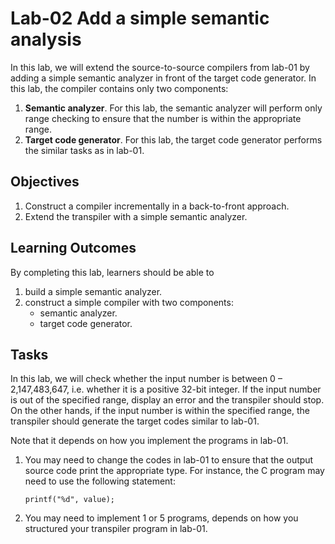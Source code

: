 # Lab-02 Add a simple semantic analysis

In this lab, we will extend the source-to-source compilers from lab-01 by
adding a simple semantic analyzer in front of the target code generator.  In
this lab, the compiler contains only two components:
1. **Semantic analyzer**.  For this lab, the semantic analyzer will perform
only range checking to ensure that the number is within the appropriate range.
2. **Target code generator**.  For this lab, the target code generator performs
the similar tasks as in lab-01.

## Objectives
1. Construct a compiler incrementally in a back-to-front approach.
2. Extend the transpiler with a simple semantic analyzer.

## Learning Outcomes
By completing this lab, learners should be able to
1.	build a simple semantic analyzer.
2.	construct a simple compiler with two components:
    * semantic analyzer.
    * target code generator.

## Tasks
In this lab, we will check whether the input number is between 0 – 2,147,483,647,
i.e. whether it is a positive 32-bit integer.  If the input number is out of
the specified range, display an error and the transpiler should stop.  On the
other hands, if the input number is within the specified range, the transpiler
should generate the target codes similar to lab-01.

Note that it depends on how you implement the programs in lab-01.
1. You may need to change the codes in lab-01 to ensure that the output source
code print the appropriate type.  For instance, the C program may need to use
the following statement:
    ```
    printf("%d", value);
    ```

2.	You may need to implement 1 or 5 programs, depends on how you structured
your transpiler program in lab-01.
